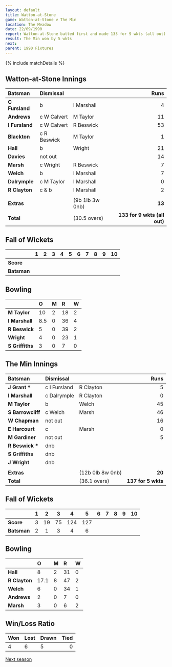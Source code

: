 ```yaml
---
layout: default
title: Watton-at-Stone
game: Watton-at-Stone v The Min
location: The Meadow
date: 22/09/1990
report: Watton-at-Stone batted first and made 133 for 9 wkts (all out). The Min replied with 137 for 5 wkts
result: The Min won by 5 wkts
next: 
parent: 1990 Fixtures
---
```


{% include matchDetails %}

## Watton-at-Stone Innings

| Batsman | Dismissal |  | Runs |
|:---|:---|---|---:|
| **C Fursland** | b | I Marshall | 4 |
| **Andrews** | c W Calvert |M Taylor | 11 |
| **I Fursland** | c W Calvert | R Beswick | 53 |
| **Blackton** | c R Beswick | M Taylor | 1 |
| **Hall** | b | Wright | 21 |
| **Davies** | not out |  | 14 |
| **Marsh** | c Wright | R Beswick | 7 |
| **Welch** | b | I Marshall | 7 |
| **Dalrymple** | c M Taylor | I Marshall | 0 |
| **R Clayton** | c & b | I Marshall | 2 |
|  |  |  |  |
| **Extras** | | (9b 1lb 3w 0nb) | **13** |
| **Total** | | (30.5 overs) | **133 for 9 wkts (all out)** |

## Fall of Wickets

| | 1 | 2 | 3 | 4 | 5 | 6 | 7 | 8 | 9 | 10 |
|---|:---:|:---:|:---:|:---:|:---:|:---:|:---:|:---:|:---:|:---:|
| **Score** |  |  |  |  |  |  |  |  |  |  |
| **Batsman** |  |  |  |  |  |  |  |  |  |  |

## Bowling

| | O | M | R | W |
|---|:---|:---|:---|:---|
| **M Taylor** | 10 | 2 | 18 | 2 |
| **I Marshall** | 8.5 | 0 | 36 | 4 |
| **R Beswick** | 5 | 0 | 39 | 2 |
| **Wright** | 4 | 0 | 23 | 1 |
| **S Griffiths** | 3 | 0 | 7 | 0 |

## The Min Innings

| Batsman | Dismissal |  | Runs |
|:---|:---|---|---:|
| **J Grant &#8224;** | c I Fursland | R Clayton | 5 |
| **I Marshall** | c Dalrymple | R Clayton | 0 |
| **M Taylor** | b | Welch | 45 |
| **S Barrowcliff** | c Welch | Marsh | 46 |
| **W Chapman** | not out |  | 16 |
| **E Harcourt** | c | Marsh | 0 |
| **M Gardiner** | not out |  | 5 |
| **R Beswick &#42;** | dnb |  |  |
| **S Griffiths** | dnb |  |  |
| **J Wright** | dnb |  |  |
|  |  |  |  |
| **Extras** | | (12b 0lb 8w 0nb) | **20** |
| **Total** | | (36.1 overs) | **137 for 5 wkts** |

## Fall of Wickets

| | 1 | 2 | 3 | 4 | 5 | 6 | 7 | 8 | 9 | 10 |
|---|:---:|:---:|:---:|:---:|:---:|:---:|:---:|:---:|:---:|:---:|
| **Score** | 3 | 19 | 75 | 124 | 127 |  |  |  |  |  |
| **Batsman** | 2 | 1 | 3 | 4 | 6 |  |  |  |  |  |

## Bowling

| | O | M | R | W |
|---|:---|:---|:---|:---|
| **Hall** | 8 | 2 | 31 | 0 |
| **R Clayton** | 17.1 | 8 | 47 | 2 |
| **Welch** | 6 | 0 | 34 | 1 |
| **Andrews** | 2 | 0 | 7 | 0 |
| **Marsh** | 3 | 0 | 6 | 2 |

## Win/Loss Ratio

| Won | Lost | Drawn | Tied |
|:---|:---|:---|---:|
| 4 | 6 | 5 | 0 |

[Next season](../1991)